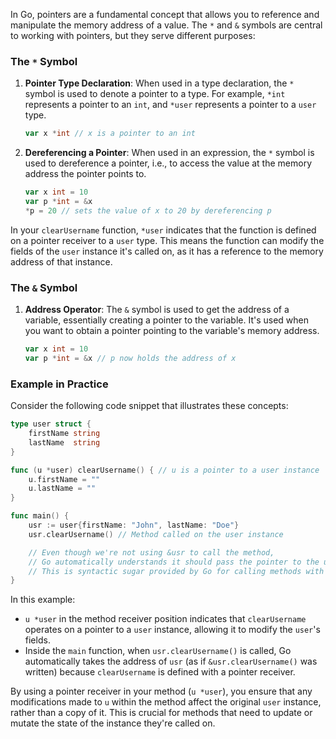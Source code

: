 In Go, pointers are a fundamental concept that allows you to reference and manipulate the memory address of a value. The `*` and `&` symbols are central to working with pointers, but they serve different purposes:

### The `*` Symbol

1. **Pointer Type Declaration**: When used in a type declaration, the `*` symbol is used to denote a pointer to a type. For example, `*int` represents a pointer to an `int`, and `*user` represents a pointer to a `user` type.

   ```go
   var x *int // x is a pointer to an int
   ```

2. **Dereferencing a Pointer**: When used in an expression, the `*` symbol is used to dereference a pointer, i.e., to access the value at the memory address the pointer points to.

   ```go
   var x int = 10
   var p *int = &x
   *p = 20 // sets the value of x to 20 by dereferencing p
   ```

In your `clearUsername` function, `*user` indicates that the function is defined on a pointer receiver to a `user` type. This means the function can modify the fields of the `user` instance it's called on, as it has a reference to the memory address of that instance.

### The `&` Symbol

1. **Address Operator**: The `&` symbol is used to get the address of a variable, essentially creating a pointer to the variable. It's used when you want to obtain a pointer pointing to the variable's memory address.

   ```go
   var x int = 10
   var p *int = &x // p now holds the address of x
   ```

### Example in Practice

Consider the following code snippet that illustrates these concepts:

```go
type user struct {
    firstName string
    lastName  string
}

func (u *user) clearUsername() { // u is a pointer to a user instance
    u.firstName = ""
    u.lastName = ""
}

func main() {
    usr := user{firstName: "John", lastName: "Doe"}
    usr.clearUsername() // Method called on the user instance

    // Even though we're not using &usr to call the method,
    // Go automatically understands it should pass the pointer to the usr instance.
    // This is syntactic sugar provided by Go for calling methods with pointer receivers.
}
```

In this example:

- `u *user` in the method receiver position indicates that `clearUsername` operates on a pointer to a `user` instance, allowing it to modify the `user`'s fields.
- Inside the `main` function, when `usr.clearUsername()` is called, Go automatically takes the address of `usr` (as if `&usr.clearUsername()` was written) because `clearUsername` is defined with a pointer receiver.

By using a pointer receiver in your method (`u *user`), you ensure that any modifications made to `u` within the method affect the original `user` instance, rather than a copy of it. This is crucial for methods that need to update or mutate the state of the instance they're called on.
